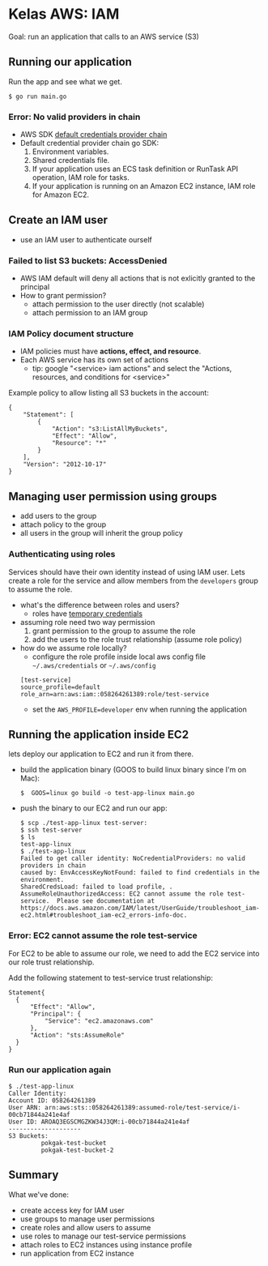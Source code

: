 # Kelas AWS: IAM

Goal: run an application that calls to an AWS service (S3)

## Running our application

Run the app and see what we get.

```
$ go run main.go
```

### Error: No valid providers in chain

- AWS SDK [default credentials provider chain](https://docs.aws.amazon.com/sdkref/latest/guide/standardized-credentials.html#credentialProviderChain)
- Default credential provider chain go SDK:
  1. Environment variables.
  1. Shared credentials file.
  1. If your application uses an ECS task definition or RunTask API operation, IAM role for tasks.
  1. If your application is running on an Amazon EC2 instance, IAM role for Amazon EC2.

## Create an IAM user

- use an IAM user to authenticate ourself
  
### Failed to list S3 buckets: AccessDenied

- AWS IAM default will deny all actions that is not exlicitly granted to the principal
- How to grant permission?
  - attach permission to the user directly (not scalable)
  - attach permission to an IAM group

### IAM Policy document structure

- IAM policies must have **actions, effect, and resource**.
- Each AWS service has its own set of actions
  * tip: google "\<service> iam actions" and select the "Actions, resources, and conditions for \<service>"

Example policy to allow listing all S3 buckets in the account:
```
{
    "Statement": [
        {
            "Action": "s3:ListAllMyBuckets",
            "Effect": "Allow",
            "Resource": "*"
        }
    ],
    "Version": "2012-10-17"
}
```

## Managing user permission using groups

- add users to the group
- attach policy to the group
- all users in the group will inherit the group policy

### Authenticating using roles

Services should have their own identity instead of using IAM user. Lets create a role for the service and allow members from the `developers` group to assume the role.

- what's the difference between roles and users?
  * roles have [temporary credentials](https://docs.aws.amazon.com/IAM/latest/UserGuide/id_credentials_temp.html)
- assuming role need two way permission
  1. grant permission to the group to assume the role
  1. add the users to the role trust relationship (assume role policy)
- how do we assume role locally?
  * configure the role profile inside local aws config file `~/.aws/credentials` or `~/.aws/config`
  ```
  [test-service]
  source_profile=default
  role_arn=arn:aws:iam::058264261389:role/test-service
  ```
  * set the `AWS_PROFILE=developer` env when running the application

## Running the application inside EC2

lets deploy our application to EC2 and run it from there.

- build the application binary (GOOS to build linux binary since I'm on Mac):
  ```
  $  GOOS=linux go build -o test-app-linux main.go
  ```
- push the binary to our EC2 and run our app:
  ```
  $ scp ./test-app-linux test-server:
  $ ssh test-server
  $ ls
  test-app-linux
  $ ./test-app-linux
  Failed to get caller identity: NoCredentialProviders: no valid providers in chain
  caused by: EnvAccessKeyNotFound: failed to find credentials in the environment.
  SharedCredsLoad: failed to load profile, .
  AssumeRoleUnauthorizedAccess: EC2 cannot assume the role test-service.  Please see documentation at https://docs.aws.amazon.com/IAM/latest/UserGuide/troubleshoot_iam-ec2.html#troubleshoot_iam-ec2_errors-info-doc.
  ```

### Error: EC2 cannot assume the role test-service

For EC2 to be able to assume our role, we need to add the EC2 service into our role trust relationship.

Add the following statement to test-service trust relationship:
```
Statement{
  {
      "Effect": "Allow",
      "Principal": {
          "Service": "ec2.amazonaws.com"
      },
      "Action": "sts:AssumeRole"
  }
}
```

### Run our application again

```
$ ./test-app-linux
Caller Identity:
Account ID: 058264261389
User ARN: arn:aws:sts::058264261389:assumed-role/test-service/i-00cb71844a241e4af
User ID: AROAQ3EGSCMGZKW34J3QM:i-00cb71844a241e4af
--------------------
S3 Buckets:
         pokgak-test-bucket
         pokgak-test-bucket-2
```

## Summary

What we've done:

- create access key for IAM user
- use groups to manage user permissions
- create roles and allow users to assume
- use roles to manage our test-service permissions
- attach roles to EC2 instances using instance profile
- run application from EC2 instance
